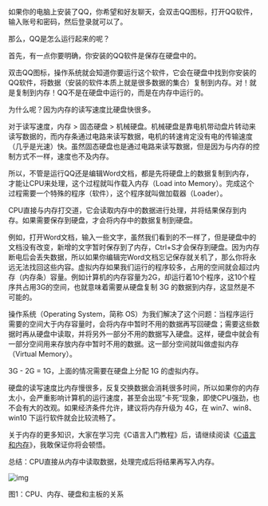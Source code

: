 如果你的电脑上安装了QQ，你希望和好友聊天，会双击QQ图标，打开QQ软件，输入账号和密码，然后登录就可以了。

那么，QQ是怎么运行起来的呢？

首先，有一点你要明确，你安装的QQ软件是保存在硬盘中的。

双击QQ图标，操作系统就会知道你要运行这个软件，它会在硬盘中找到你安装的QQ软件，将数据（安装的软件本质上就是很多数据的集合）复制到内存。对！就是复制到内存！QQ不是在硬盘中运行的，而是在内存中运行的。

为什么呢？因为内存的读写速度比硬盘快很多。

对于读写速度，内存 > 固态硬盘 > 机械硬盘。机械硬盘是靠电机带动盘片转动来读写数据的，而内存条通过电路来读写数据，电机的转速肯定没有电的传输速度（几乎是光速）快。虽然固态硬盘也是通过电路来读写数据，但是因为与内存的控制方式不一样，速度也不及内存。

所以，不管是运行QQ还是编辑Word文档，都是先将硬盘上的数据复制到内存，才能让CPU来处理，这个过程就叫作载入内存（Load into Memory）。完成这个过程需要一个特殊的程序（软件），这个程序就叫做加载器（Loader）。

CPU直接与内存打交道，它会读取内存中的数据进行处理，并将结果保存到内存。如果需要保存到硬盘，才会将内存中的数据复制到硬盘。

例如，打开Word文档，输入一些文字，虽然我们看到的不一样了，但是硬盘中的文档没有改变，新增的文字暂时保存到了内存，Ctrl+S才会保存到硬盘。因为内存断电后会丢失数据，所以如果你编辑完Word文档忘记保存就关机了，那么你将永远无法找回这些内容。虚拟内存如果我们运行的程序较多，占用的空间就会超过内存（内存条）容量。例如计算机的内存容量为2G，却运行着10个程序，这10个程序共占用3G的空间，也就意味着需要从硬盘复制 3G 的数据到内存，这显然是不可能的。

操作系统（Operating System，简称 OS）为我们解决了这个问题：当程序运行需要的空间大于内存容量时，会将内存中暂时不用的数据再写回硬盘；需要这些数据时再从硬盘中读取，并将另外一部分不用的数据写入硬盘。这样，硬盘中就会有一部分空间用来存放内存中暂时不用的数据。这一部分空间就叫做虚拟内存（Virtual Memory）。

3G - 2G = 1G，上面的情况需要在硬盘上分配 1G 的虚拟内存。

硬盘的读写速度比内存慢很多，反复交换数据会消耗很多时间，所以如果你的内存太小，会严重影响计算机的运行速度，甚至会出现”卡死“现象，即使CPU强劲，也不会有大的改观。如果经济条件允许，建议将内存升级为 4G，在 win7、win8、win10 下运行软件就会比较流畅了。

关于内存的更多知识，大家在学习完《C语言入门教程》后，请继续阅读《[C语言和内存](http://c.biancheng.net/cpp/u/c20/)》，我敢保证你将会顿悟。

总结：CPU直接从内存中读取数据，处理完成后将结果再写入内存。

![img](http://c.biancheng.net/cpp/uploads/allimg/141105/1-141105150121320.png)

图1：CPU、内存、硬盘和主板的关系
